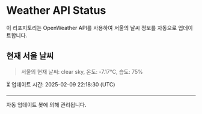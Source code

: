 
# Weather API Status

이 리포지토리는 OpenWeather API를 사용하여 서울의 날씨 정보를 자동으로 업데이트합니다.

## 현재 서울 날씨
> 서울의 현재 날씨: clear sky, 온도: -7.17°C, 습도: 75%

⏳ 업데이트 시간: 2025-02-09 22:18:30 (UTC)

---
자동 업데이트 봇에 의해 관리됩니다.
